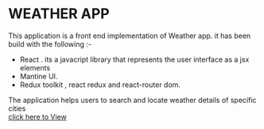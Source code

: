# WEATHER APP

This application is a front end implementation of Weather app.
it has been build with the following :-
- React . its a javacript library that represents the user interface as a jsx elements
- Mantine UI.
- Redux toolkit , react redux and react-router dom.  

The application helps users to search and locate weather details of specific cities   
[click here to View](https://newsfeedspro.netlify.app) 

